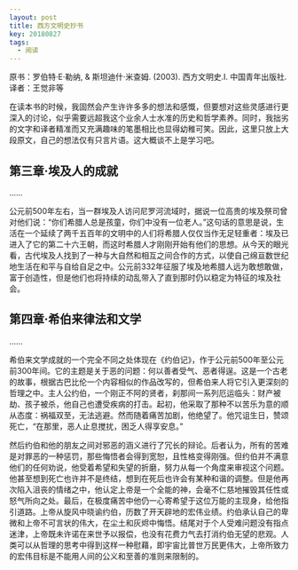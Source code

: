 ```yaml
---
layout: post
title: 西方文明史抄书
key: 20180827
tags:
  - 阅读
---
```


原书：罗伯特·E·勒纳, & 斯坦迪什·米查姆. (2003). 西方文明史.Ⅰ. 中国青年出版社.
译者：王觉非等

在读本书的时候，我固然会产生许许多多的想法和感慨，但要想对这些灵感进行更深入的讨论，似乎需要远超我这个业余人士水准的历史和哲学素养。同时，我拙劣的文字和译者精准而又充满趣味的笔墨相比也显得幼稚可笑。因此，这里只放上大段原文，自己的想法仅有只言片语。这大概谈不上是学习吧。

<!--more-->

## 第三章·埃及人的成就

……

公元前500年左右，当一群埃及人访问尼罗河流域时，据说一位高贵的埃及祭司曾对他们说：“你们希腊人总是孩童，你们中没有一位老人。”这句话的意思是说，生活在一个延续了两千五百年的文明中的人们将希腊人仅仅当作无足轻重者：埃及已进入了它的第二十六王朝，而这时希腊人才刚刚开始有他们的思想。从今天的眼光看，古代埃及人找到了一种与大自然和相互之间合作的方式，以使自己绵亘数世纪地生活在和平与自给自足之中。公元前332年征服了埃及地希腊人远为敢想敢做，富于创造性，但是他们也将持续的动乱带入了直到那时仍以稳定为特征的埃及社会。

## 第四章·希伯来律法和文学

……

希伯来文学成就的一个完全不同之处体现在《约伯记》，作于公元前500年至公元前300年间。它的主题是关于恶的问题：何以善者受气、恶者得逞。这是一个古老的故事，根据古巴比伦一个内容相似的作品改写的，但希伯来人将它引入更深刻的哲理之中。主人公约伯，一个刚正不阿的贤者，刹那间一系列厄运临头：财产被劫、孩子被杀，他自己也遭受疾病的打击。起初，他采取了那种不以苦乐为意的顺从态度：祸福双至，无法逃避。然而随着痛苦加剧，他绝望了。他咒诅生日，赞颂死亡，“在那里，恶人止息搅扰，困乏人得享安息。”

然后约伯和他的朋友之间对邪恶的涵义进行了冗长的辩论。后者认为，所有的苦难是对罪恶的一种惩罚，那些悔悟者会得到宽恕，且性格变得刚强。但约伯并不满意他们的任何劝说，他受着希望和失望的折磨，努力从每一个角度来审视这个问题。他甚至想到死亡也许并不是终结，想到在死后也许会有某种和谐的调整。但是他再次陷入沮丧的情绪之中，他认定上帝是一个全能的神，会毫不仁慈地摧毁其任性或怒气所向之处。最后，在极度痛苦中他仍一心寄希望于这位万能的主现身，给他指引道路。上帝从旋风中晓谕约伯，历数了开天辟地的宏伟业绩。约伯承认自己的卑微和上帝不可言状的伟大，在尘土和灰烬中悔悟。结尾对于个人受难问题没有指点迷津，上帝既未许诺在来世予以报偿，也没有花费力气去打消约伯无望的悲观。人类可以从哲理的思考中得到这样一种慰藉，即宇宙比普世万民更伟大，上帝所致力的宏伟目标是不能用人间的公义和至善的准则来限制的。
